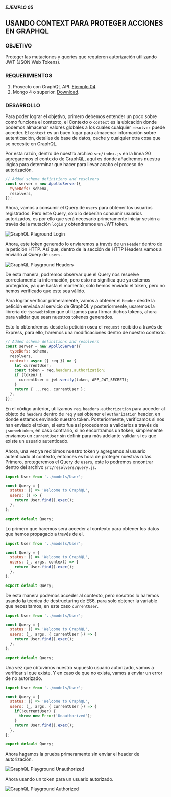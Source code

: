 ##### EJEMPLO 05
## USANDO CONTEXT PARA PROTEGER ACCIONES EN GRAPHQL

### OBJETIVO
Proteger las mutaciones y queries que requieren autorización utilizando JWT (JSON Web Tokens).

### REQUERIMIENTOS
1. Proyecto con GraphQL API. [Ejemplo 04](https://github.com/coderdiaz/graphql-course-express/tree/ejemplo-04).
2. Mongo 4 o superior. [Download](https://www.mongodb.com/download-center/community).

### DESARROLLO
Para poder lograr el objetivo, primero debemos entender un poco sobre como funciona el contexto, el Contexto o `context` es la ubicación donde podemos almacenar valores globales a los cuales cualquier `resolver` puede acceder. El `context` es un buen lugar para almacenar información sobre autenticación, detalles de base de datos, cache y cualquier otra cosa que se necesite en GraphQL.

Por esta razón, dentro de nuestro archivo `src/index.js` en la línea 20 agregaremos el contexto de GraphQL, aquí es donde añadiremos nuestra lógica para determinar que hacer para llevar acabo el proceso de autorización.
```js
// Added schema definitions and resolvers
const server = new ApolloServer({
  typeDefs: schema,
  resolvers,
});
```

Ahora, vamos a consumir el Query de `users` para obtener los usuarios registrados. Pero este Query, solo lo deberían consumir usuarios autorizados, es por ello que será necesario primeramente iniciar sesión a través de la mutación `login` y obtendremos un JWT token. 

![GraphQL Plaground Login](./screenshots/graphql-playground-login.png)

Ahora, este token generado lo enviaremos a través de un `Header` dentro de la petición HTTP. Así que, dentro de la sección de HTTP Headers vamos a enviarlo al Query de `users`.

![GraphQL Playground Headers](./screenshots/graphql-playground-headers.png)

De esta manera, podremos observar que el Query nos resuelve correctamente la información, pero esto no significa que ya estemos protegidos, ya que hasta el momento, solo hemos enviado el token, pero no hemos verificado que este sea válido.

Para lograr verificar primeramente, vamos a obtener el `Header` desde la petición enviada al servicio de GraphQL y posteriormente, usaremos la librería de `jsonwebtoken` que utilizamos para firmar dichos tokens, ahora para validar que sean nuestros tokenes generados.

Esto lo obtendremos desde la petición osea el `request` recibido a través de Express, para ello, haremos una modificaciones dentro de nuestro contexto.
```js
// Added schema definitions and resolvers
const server = new ApolloServer({
  typeDefs: schema,
  resolvers,
  context: async ({ req }) => {
    let currentUser;
    const token = req.headers.authorization;
    if (token) {
      currentUser = jwt.verify(token, APP_JWT_SECRET);
    }
    return { ...req, currentUser };
  },
});
```

En el código anterior, utilizamos `req.headers.authorization` para acceder al objeto de `headers` dentro de `req` y así obtener el `Authorization` header, en donde estamos enviando nuestro token. Posteriormente, verificamos si nos han enviado el token, si esto fue así procedemos a validarlos a través de `jsonwebtoken`, en caso contrario, si no encontramos un token, simplemente enviamos un `currentUser` sin definir para más adelante validar si es que existe un usuario autenticado.

Ahora, una vez ya recibimos nuestro token y agregamos al usuario autenticado al contexto, entonces es hora de proteger nuestras rutas. Primero, protegeremos el Query de `users`, este lo podremos encontrar dentro del archivo `src/resolvers/query.js`.
```js
import User from '../models/User';

const Query = {
  status: () => 'Welcome to GraphQL',
  users: () => {
    return User.find().exec();
  },
};

export default Query;
```

Lo primero que haremos será acceder al contexto para obtener los datos que hemos propagado a través de el.
```js
import User from '../models/User';

const Query = {
  status: () => 'Welcome to GraphQL',
  users: (_, args, context) => {
    return User.find().exec();
  },
};

export default Query;
```

De esta manera podemos acceder al contexto, pero nosotros lo haremos usando la técnica de destructuring de ES6, para solo obtener la variable que necesitamos, en este caso `currentUser`.
```js
import User from '../models/User';

const Query = {
  status: () => 'Welcome to GraphQL',
  users: (_, args, { currentUser }) => {
    return User.find().exec();
  },
};

export default Query;
```

Una vez que obtuvimos nuestro supuesto usuario autorizado, vamos a verificar si que existe. Y en caso de que no exista, vamos a enviar un error de no autorizado.
```js
import User from '../models/User';

const Query = {
  status: () => 'Welcome to GraphQL',
  users: (_, args, { currentUser }) => {
    if(!currentUser) {
      throw new Error('Unauthorized');
    } 
    return User.find().exec();
  },
};

export default Query;
```

Ahora hagamos la prueba primeramente sin enviar el header de autorización.

![GraphQL Playground Unauthorized](./screenshots/graphql-playground-unauthorized.png)

Ahora usando un token para un usuario autorizado.

![GraphQL Playground Authorized](./screenshots/graphql-playground-authorized.png)
